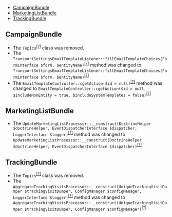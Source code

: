 - [CampaignBundle](#campaignbundle)
- [MarketingListBundle](#marketinglistbundle)
- [TrackingBundle](#trackingbundle)

CampaignBundle
--------------
* The `Topics`<sup>[[?]](https://github.com/oroinc/OroCRMMarketingBundle/tree/5.1.0-beta.1/src/Oro/Bundle/CampaignBundle/Async/Topics.php#L8 "Oro\Bundle\CampaignBundle\Async\Topics")</sup> class was removed.
* The `TransportSettingsEmailTemplateListener::fillEmailTemplateChoices(FormInterface $form, $entityName)`<sup>[[?]](https://github.com/oroinc/OroCRMMarketingBundle/tree/5.1.0-beta.1/src/Oro/Bundle/CampaignBundle/Form/EventListener/TransportSettingsEmailTemplateListener.php#L91 "Oro\Bundle\CampaignBundle\Form\EventListener\TransportSettingsEmailTemplateListener")</sup> method was changed to `TransportSettingsEmailTemplateListener::fillEmailTemplateChoices(FormInterface $form, $entityName)`<sup>[[?]](https://github.com/oroinc/OroCRMMarketingBundle/tree/5.1.0-beta.2/src/Oro/Bundle/CampaignBundle/Form/EventListener/TransportSettingsEmailTemplateListener.php#L87 "Oro\Bundle\CampaignBundle\Form\EventListener\TransportSettingsEmailTemplateListener")</sup>
* The `EmailTemplateController::cgetAction($id = null)`<sup>[[?]](https://github.com/oroinc/OroCRMMarketingBundle/tree/5.1.0-beta.1/src/Oro/Bundle/CampaignBundle/Controller/Api/Rest/EmailTemplateController.php#L28 "Oro\Bundle\CampaignBundle\Controller\Api\Rest\EmailTemplateController")</sup> method was changed to `EmailTemplateController::cgetAction($id = null, $includeNonEntity = true, $includeSystemTemplates = false)`<sup>[[?]](https://github.com/oroinc/OroCRMMarketingBundle/tree/5.1.0-beta.2/src/Oro/Bundle/CampaignBundle/Controller/Api/Rest/EmailTemplateController.php#L24 "Oro\Bundle\CampaignBundle\Controller\Api\Rest\EmailTemplateController")</sup>

MarketingListBundle
-------------------
* The `UpdateMarketingListProcessor::__construct(DoctrineHelper $doctrineHelper, EventDispatcherInterface $dispatcher, LoggerInterface $logger)`<sup>[[?]](https://github.com/oroinc/OroCRMMarketingBundle/tree/5.1.0-beta.1/src/Oro/Bundle/MarketingListBundle/Async/UpdateMarketingListProcessor.php#L36 "Oro\Bundle\MarketingListBundle\Async\UpdateMarketingListProcessor")</sup> method was changed to `UpdateMarketingListProcessor::__construct(DoctrineHelper $doctrineHelper, EventDispatcherInterface $dispatcher)`<sup>[[?]](https://github.com/oroinc/OroCRMMarketingBundle/tree/5.1.0-beta.2/src/Oro/Bundle/MarketingListBundle/Async/UpdateMarketingListProcessor.php#L31 "Oro\Bundle\MarketingListBundle\Async\UpdateMarketingListProcessor")</sup>

TrackingBundle
--------------
* The `Topics`<sup>[[?]](https://github.com/oroinc/OroCRMMarketingBundle/tree/5.1.0-beta.1/src/Oro/Bundle/TrackingBundle/Async/Topics.php#L5 "Oro\Bundle\TrackingBundle\Async\Topics")</sup> class was removed.
* The `AggregateTrackingVisitsProcessor::__construct(UniqueTrackingVisitDumper $trackingVisitDumper, ConfigManager $configManager, LoggerInterface $logger)`<sup>[[?]](https://github.com/oroinc/OroCRMMarketingBundle/tree/5.1.0-beta.1/src/Oro/Bundle/TrackingBundle/Async/AggregateTrackingVisitsProcessor.php#L30 "Oro\Bundle\TrackingBundle\Async\AggregateTrackingVisitsProcessor")</sup> method was changed to `AggregateTrackingVisitsProcessor::__construct(UniqueTrackingVisitDumper $trackingVisitDumper, ConfigManager $configManager)`<sup>[[?]](https://github.com/oroinc/OroCRMMarketingBundle/tree/5.1.0-beta.2/src/Oro/Bundle/TrackingBundle/Async/AggregateTrackingVisitsProcessor.php#L30 "Oro\Bundle\TrackingBundle\Async\AggregateTrackingVisitsProcessor")</sup>

